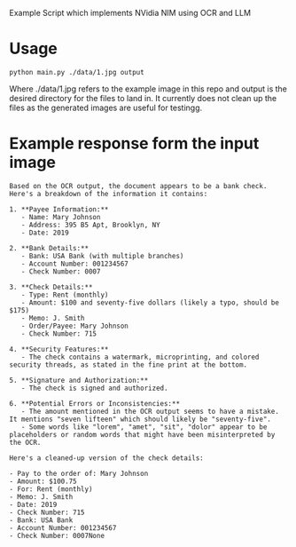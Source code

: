 Example Script which implements NVidia NIM using OCR and LLM

# Usage

`
python main.py ./data/1.jpg output
`

Where ./data/1.jpg refers to the example image in this repo and output is the desired directory for the files to land in. It currently does not clean up the files as the generated images are useful for testingg.

# Example response form the input image

```
Based on the OCR output, the document appears to be a bank check. Here's a breakdown of the information it contains:

1. **Payee Information:**
   - Name: Mary Johnson
   - Address: 395 B5 Apt, Brooklyn, NY
   - Date: 2019

2. **Bank Details:**
   - Bank: USA Bank (with multiple branches)
   - Account Number: 001234567
   - Check Number: 0007

3. **Check Details:**
   - Type: Rent (monthly)
   - Amount: $100 and seventy-five dollars (likely a typo, should be $175)
   - Memo: J. Smith
   - Order/Payee: Mary Johnson
   - Check Number: 715

4. **Security Features:**
   - The check contains a watermark, microprinting, and colored security threads, as stated in the fine print at the bottom.

5. **Signature and Authorization:**
   - The check is signed and authorized.

6. **Potential Errors or Inconsistencies:**
   - The amount mentioned in the OCR output seems to have a mistake. It mentions "seven lifteen" which should likely be "seventy-five".
   - Some words like "lorem", "amet", "sit", "dolor" appear to be placeholders or random words that might have been misinterpreted by the OCR.

Here's a cleaned-up version of the check details:

- Pay to the order of: Mary Johnson
- Amount: $100.75
- For: Rent (monthly)
- Memo: J. Smith
- Date: 2019
- Check Number: 715
- Bank: USA Bank
- Account Number: 001234567
- Check Number: 0007None


```
